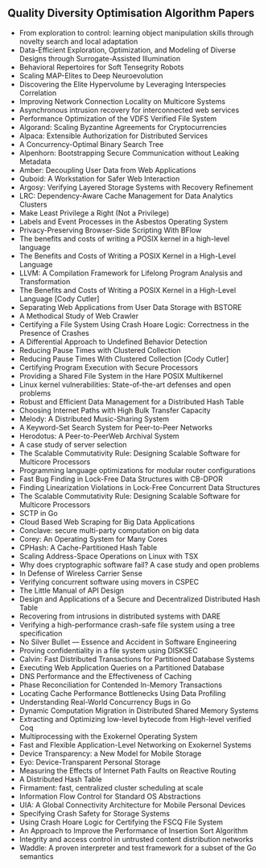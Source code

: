 <h2> Quality Diversity Optimisation Algorithm Papers </h2>

<ul>

                             

 <li><a target="_blank" href="https://github.com/manjunath5496/Quality-Diversity-Optimisation-Algorithm-Papers/blob/master/m(1).rar" style="text-decoration:none;">From exploration to control: learning object manipulation skills through novelty search and local adaptation</a></li>

 <li><a target="_blank" href="https://github.com/manjunath5496/Quality-Diversity-Optimisation-Algorithm-Papers/blob/master/m(2).pdf" style="text-decoration:none;">Data-Efficient Exploration, Optimization, and Modeling of Diverse Designs through Surrogate-Assisted Illumination</a></li>

<li><a target="_blank" href="https://github.com/manjunath5496/Quality-Diversity-Optimisation-Algorithm-Papers/blob/master/m(3).pdf" style="text-decoration:none;">Behavioral Repertoires for Soft Tensegrity Robots</a></li>
 <li><a target="_blank" href="https://github.com/manjunath5496/Quality-Diversity-Optimisation-Algorithm-Papers/blob/master/m(4).pdf" style="text-decoration:none;">Scaling MAP-Elites to Deep Neuroevolution</a></li>                              
<li><a target="_blank" href="https://github.com/manjunath5496/Quality-Diversity-Optimisation-Algorithm-Papers/blob/master/m(5).pdf" style="text-decoration:none;">Discovering the Elite Hypervolume by Leveraging Interspecies Correlation</a></li>
<li><a target="_blank" href="https://github.com/manjunath5496/Quality-Diversity-Optimisation-Algorithm-Papers/blob/master/m(6).pdf" style="text-decoration:none;">Improving Network Connection Locality on Multicore Systems</a></li>
 <li><a target="_blank" href="https://github.com/manjunath5496/Quality-Diversity-Optimisation-Algorithm-Papers/blob/master/m(7).pdf" style="text-decoration:none;">Asynchronous intrusion recovery
for interconnected web services</a></li>

 <li><a target="_blank" href="https://github.com/manjunath5496/Quality-Diversity-Optimisation-Algorithm-Papers/blob/master/m(8).pdf" style="text-decoration:none;"> Performance Optimization of the VDFS Verified
File System </a></li>
   <li><a target="_blank" href="https://github.com/manjunath5496/Quality-Diversity-Optimisation-Algorithm-Papers/blob/master/m(9).pdf" style="text-decoration:none;">Algorand: Scaling Byzantine Agreements
for Cryptocurrencies</a></li>
  
   
 <li><a target="_blank" href="https://github.com/manjunath5496/Quality-Diversity-Optimisation-Algorithm-Papers/blob/master/m(10).pdf" style="text-decoration:none;">Alpaca: Extensible Authorization for Distributed Services </a></li>                              
<li><a target="_blank" href="https://github.com/manjunath5496/Quality-Diversity-Optimisation-Algorithm-Papers/blob/master/m(11).pdf" style="text-decoration:none;">A Concurrency-Optimal Binary Search Tree</a></li>
<li><a target="_blank" href="https://github.com/manjunath5496/Quality-Diversity-Optimisation-Algorithm-Papers/blob/master/m(12).pdf" style="text-decoration:none;">Alpenhorn: Bootstrapping Secure Communication without Leaking Metadata</a></li>
<li><a target="_blank" href="https://github.com/manjunath5496/Quality-Diversity-Optimisation-Algorithm-Papers/blob/master/m(13).pdf" style="text-decoration:none;">Amber: Decoupling User Data from Web Applications</a></li>

<li><a target="_blank" href="https://github.com/manjunath5496/Quality-Diversity-Optimisation-Algorithm-Papers/blob/master/m(14).pdf" style="text-decoration:none;">Quboid: A Workstation for Safer Web Interaction</a></li>
                              
<li><a target="_blank" href="https://github.com/manjunath5496/Quality-Diversity-Optimisation-Algorithm-Papers/blob/master/m(15).pdf" style="text-decoration:none;">Argosy: Verifying Layered Storage Systems with
Recovery Refinement</a></li>

<li><a target="_blank" href="https://github.com/manjunath5496/Quality-Diversity-Optimisation-Algorithm-Papers/blob/master/m(16).pdf" style="text-decoration:none;">LRC: Dependency-Aware Cache Management
for Data Analytics Clusters</a></li>

  <li><a target="_blank" href="https://github.com/manjunath5496/Quality-Diversity-Optimisation-Algorithm-Papers/blob/master/m(17).pdf" style="text-decoration:none;">Make Least Privilege a Right (Not a Privilege)</a></li>   
  
<li><a target="_blank" href="https://github.com/manjunath5496/Quality-Diversity-Optimisation-Algorithm-Papers/blob/master/m(18).pdf" style="text-decoration:none;">Labels and Event Processes
in the Asbestos Operating System</a></li> 

  
<li><a target="_blank" href="https://github.com/manjunath5496/Quality-Diversity-Optimisation-Algorithm-Papers/blob/master/m(19).pdf" style="text-decoration:none;">Privacy-Preserving Browser-Side Scripting With BFlow</a></li> 

<li><a target="_blank" href="https://github.com/manjunath5496/Quality-Diversity-Optimisation-Algorithm-Papers/blob/master/m(20).pdf" style="text-decoration:none;">The benefits and costs of writing a
POSIX kernel in a high-level language</a></li>

<li><a target="_blank" href="https://github.com/manjunath5496/Quality-Diversity-Optimisation-Algorithm-Papers/blob/master/m(21).pdf" style="text-decoration:none;">The Benefits and Costs of Writing a POSIX Kernel in a High-Level Language</a></li>
<li><a target="_blank" href="https://github.com/manjunath5496/Quality-Diversity-Optimisation-Algorithm-Papers/blob/master/m(22).pdf" style="text-decoration:none;">LLVM: A Compilation Framework for
Lifelong Program Analysis and Transformation</a></li> 
 <li><a target="_blank" href="https://github.com/manjunath5496/Quality-Diversity-Optimisation-Algorithm-Papers/blob/master/m(23).pdf" style="text-decoration:none;">The Benefits and Costs of Writing a POSIX
Kernel in a High-Level Language [Cody Cutler]</a></li> 
 

   <li><a target="_blank" href="https://github.com/manjunath5496/Quality-Diversity-Optimisation-Algorithm-Papers/blob/master/m(24).pdf" style="text-decoration:none;">Separating Web Applications from User Data Storage with BSTORE</a></li>
 
   <li><a target="_blank" href="https://github.com/manjunath5496/Quality-Diversity-Optimisation-Algorithm-Papers/blob/master/m(25).pdf" style="text-decoration:none;">A Methodical Study of Web Crawler</a></li>                              
 <li><a target="_blank" href="https://github.com/manjunath5496/Quality-Diversity-Optimisation-Algorithm-Papers/blob/master/m(26).pdf" style="text-decoration:none;">Certifying a File System Using
Crash Hoare Logic: Correctness in the Presence of Crashes</a></li>
 <li><a target="_blank" href="https://github.com/manjunath5496/Quality-Diversity-Optimisation-Algorithm-Papers/blob/master/m(27).pdf" style="text-decoration:none;">A Differential Approach to
Undefined Behavior Detection</a></li>
   
 
   <li><a target="_blank" href="https://github.com/manjunath5496/Quality-Diversity-Optimisation-Algorithm-Papers/blob/master/m(28).pdf" style="text-decoration:none;">Reducing Pause Times with Clustered Collection</a></li>
 
   <li><a target="_blank" href="https://github.com/manjunath5496/Quality-Diversity-Optimisation-Algorithm-Papers/blob/master/m(29).pdf" style="text-decoration:none;">Reducing Pause Times With Clustered Collection [Cody Cutler] </a></li>                              

  <li><a target="_blank" href="https://github.com/manjunath5496/Quality-Diversity-Optimisation-Algorithm-Papers/blob/master/m(30).pdf" style="text-decoration:none;">Certifying Program Execution with Secure Processors</a></li>
 
   <li><a target="_blank" href="https://github.com/manjunath5496/Quality-Diversity-Optimisation-Algorithm-Papers/blob/master/m(31).pdf" style="text-decoration:none;">Providing a Shared File System in the Hare
POSIX Multikernel</a></li> 
    <li><a target="_blank" href="https://github.com/manjunath5496/Quality-Diversity-Optimisation-Algorithm-Papers/blob/master/m(32).pdf" style="text-decoration:none;">Linux kernel vulnerabilities:
State-of-the-art defenses and open problems</a></li> 

   <li><a target="_blank" href="https://github.com/manjunath5496/Quality-Diversity-Optimisation-Algorithm-Papers/blob/master/m(33).pdf" style="text-decoration:none;">Robust and Efficient Data Management for a Distributed Hash Table</a></li>                              

  <li><a target="_blank" href="https://github.com/manjunath5496/Quality-Diversity-Optimisation-Algorithm-Papers/blob/master/m(34).pdf" style="text-decoration:none;">Choosing Internet Paths with High Bulk Transfer Capacity</a></li> 
 
  <li><a target="_blank" href="https://github.com/manjunath5496/Quality-Diversity-Optimisation-Algorithm-Papers/blob/master/m(35).pdf" style="text-decoration:none;">Melody: A Distributed Music-Sharing System</a></li> 

  <li><a target="_blank" href="https://github.com/manjunath5496/Quality-Diversity-Optimisation-Algorithm-Papers/blob/master/m(36).pdf" style="text-decoration:none;">A Keyword-Set Search System for Peer-to-Peer
Networks</a></li> 
 
<li><a target="_blank" href="https://github.com/manjunath5496/Quality-Diversity-Optimisation-Algorithm-Papers/blob/master/m(37).pdf" style="text-decoration:none;">Herodotus: A Peer-to-PeerWeb Archival System</a></li>
 <li><a target="_blank" href="https://github.com/manjunath5496/Quality-Diversity-Optimisation-Algorithm-Papers/blob/master/m(38).pdf" style="text-decoration:none;">A case study of server selection</a></li>
<li><a target="_blank" href="https://github.com/manjunath5496/Quality-Diversity-Optimisation-Algorithm-Papers/blob/master/m(39).pdf" style="text-decoration:none;">The Scalable Commutativity Rule:
Designing Scalable Software for Multicore Processors</a></li>
 <li><a target="_blank" href="https://github.com/manjunath5496/Quality-Diversity-Optimisation-Algorithm-Papers/blob/master/m(40).pdf" style="text-decoration:none;">Programming language optimizations for modular router configurations</a></li>                              
<li><a target="_blank" href="https://github.com/manjunath5496/Quality-Diversity-Optimisation-Algorithm-Papers/blob/master/m(41).pdf" style="text-decoration:none;">Fast Bug Finding in Lock-Free Data Structures with
CB-DPOR</a></li>
<li><a target="_blank" href="https://github.com/manjunath5496/Quality-Diversity-Optimisation-Algorithm-Papers/blob/master/m(42).pdf" style="text-decoration:none;">Finding Linearization Violations in Lock-Free
Concurrent Data Structures</a></li>
 
  <li><a target="_blank" href="https://github.com/manjunath5496/Quality-Diversity-Optimisation-Algorithm-Papers/blob/master/m(43).pdf" style="text-decoration:none;">The Scalable Commutativity Rule:
Designing Scalable Software for Multicore Processors</a></li>
 <li><a target="_blank" href="https://github.com/manjunath5496/Quality-Diversity-Optimisation-Algorithm-Papers/blob/master/m(44).pdf" style="text-decoration:none;">SCTP in Go</a></li>
   <li><a target="_blank" href="https://github.com/manjunath5496/Quality-Diversity-Optimisation-Algorithm-Papers/blob/master/m(45).pdf" style="text-decoration:none;">Cloud Based Web Scraping for Big Data Applications</a></li>  
   
<li><a target="_blank" href="https://github.com/manjunath5496/Quality-Diversity-Optimisation-Algorithm-Papers/blob/master/m(46).pdf" style="text-decoration:none;">Conclave: secure multi-party computation on big data</a></li> 
                             
<li><a target="_blank" href="https://github.com/manjunath5496/Quality-Diversity-Optimisation-Algorithm-Papers/blob/master/m(47).pdf" style="text-decoration:none;">Corey: An Operating System for Many Cores</a></li>
<li><a target="_blank" href="https://github.com/manjunath5496/Quality-Diversity-Optimisation-Algorithm-Papers/blob/master/m(48).pdf" style="text-decoration:none;">CPHash: A Cache-Partitioned Hash Table</a></li>

<li><a target="_blank" href="https://github.com/manjunath5496/Quality-Diversity-Optimisation-Algorithm-Papers/blob/master/m(49).pdf" style="text-decoration:none;">Scaling Address-Space Operations on Linux with
TSX</a></li>
                              
<li><a target="_blank" href="https://github.com/manjunath5496/Quality-Diversity-Optimisation-Algorithm-Papers/blob/master/m(50).pdf" style="text-decoration:none;">Why does cryptographic software fail?
A case study and open problems</a></li>
<li><a target="_blank" href="https://github.com/manjunath5496/Quality-Diversity-Optimisation-Algorithm-Papers/blob/master/m(51).pdf" style="text-decoration:none;">In Defense of Wireless Carrier Sense</a></li>
<li><a target="_blank" href="https://github.com/manjunath5496/Quality-Diversity-Optimisation-Algorithm-Papers/blob/master/m(52).pdf" style="text-decoration:none;">Verifying concurrent software using movers in CSPEC</a></li>

<li><a target="_blank" href="https://github.com/manjunath5496/Quality-Diversity-Optimisation-Algorithm-Papers/blob/master/m(53).pdf" style="text-decoration:none;">The Little Manual of
API Design</a></li>
 
<li><a target="_blank" href="https://github.com/manjunath5496/Quality-Diversity-Optimisation-Algorithm-Papers/blob/master/m(54).pdf" style="text-decoration:none;">Design and Applications of a Secure and Decentralized Distributed Hash Table </a></li>

<li><a target="_blank" href="https://github.com/manjunath5496/Quality-Diversity-Optimisation-Algorithm-Papers/blob/master/m(55).pdf" style="text-decoration:none;">Recovering from intrusions in distributed systems with DARE</a></li>
 
  <li><a target="_blank" href="https://github.com/manjunath5496/Quality-Diversity-Optimisation-Algorithm-Papers/blob/master/m(56).pdf" style="text-decoration:none;">Verifying a high-performance crash-safe file system using a tree specification </a></li>                              

  <li><a target="_blank" href="https://github.com/manjunath5496/Quality-Diversity-Optimisation-Algorithm-Papers/blob/master/m(57).pdf" style="text-decoration:none;">No Silver Bullet — Essence and Accident in Software Engineering</a></li>
 
   <li><a target="_blank" href="https://github.com/manjunath5496/Quality-Diversity-Optimisation-Algorithm-Papers/blob/master/m(58).pdf" style="text-decoration:none;">Proving confidentiality in a file system using DISKSEC</a></li>
    <li><a target="_blank" href="https://github.com/manjunath5496/Quality-Diversity-Optimisation-Algorithm-Papers/blob/master/m(59).pdf" style="text-decoration:none;">Calvin: Fast Distributed Transactions
for Partitioned Database Systems</a></li>
 
  <li><a target="_blank" href="https://github.com/manjunath5496/Quality-Diversity-Optimisation-Algorithm-Papers/blob/master/m(60).pdf" style="text-decoration:none;">Executing Web Application Queries on a Partitioned Database </a></li>
 
   <li><a target="_blank" href="https://github.com/manjunath5496/Quality-Diversity-Optimisation-Algorithm-Papers/blob/master/m(61).pdf" style="text-decoration:none;">DNS Performance and the Effectiveness of Caching</a></li>
 
   <li><a target="_blank" href="https://github.com/manjunath5496/Quality-Diversity-Optimisation-Algorithm-Papers/blob/master/m(62).pdf" style="text-decoration:none;">Phase Reconciliation for Contended In-Memory Transactions</a></li>
 
   <li><a target="_blank" href="https://github.com/manjunath5496/Quality-Diversity-Optimisation-Algorithm-Papers/blob/master/m(63).pdf" style="text-decoration:none;">Locating Cache Performance Bottlenecks Using Data Profiling</a></li>                              

  <li><a target="_blank" href="https://github.com/manjunath5496/Quality-Diversity-Optimisation-Algorithm-Papers/blob/master/m(64).pdf" style="text-decoration:none;">Understanding Real-World Concurrency Bugs in Go</a></li>
 
   <li><a target="_blank" href="https://github.com/manjunath5496/Quality-Diversity-Optimisation-Algorithm-Papers/blob/master/m(65).pdf" style="text-decoration:none;">Dynamic Computation Migration
in Distributed Shared Memory Systems </a></li> 

   <li><a target="_blank" href="https://github.com/manjunath5496/Quality-Diversity-Optimisation-Algorithm-Papers/blob/master/m(66).pdf" style="text-decoration:none;">Extracting and Optimizing low-level bytecode from High-level verified Coq</a></li> 
 
   <li><a target="_blank" href="https://github.com/manjunath5496/Quality-Diversity-Optimisation-Algorithm-Papers/blob/master/m(67).pdf" style="text-decoration:none;">Multiprocessing with the Exokernel Operating System</a></li>                              

  <li><a target="_blank" href="https://github.com/manjunath5496/Quality-Diversity-Optimisation-Algorithm-Papers/blob/master/m(68).pdf" style="text-decoration:none;">Fast and Flexible Application-Level
Networking on Exokernel Systems</a></li> 
 
  
   <li><a target="_blank" href="https://github.com/manjunath5496/Quality-Diversity-Optimisation-Algorithm-Papers/blob/master/m(69).pdf" style="text-decoration:none;">Device Transparency: a New Model for Mobile Storage</a></li>                              

  <li><a target="_blank" href="https://github.com/manjunath5496/Quality-Diversity-Optimisation-Algorithm-Papers/blob/master/m(70).pdf" style="text-decoration:none;">Eyo: Device-Transparent Personal Storage</a></li> 
  
 
 <li><a target="_blank" href="https://github.com/manjunath5496/Quality-Diversity-Optimisation-Algorithm-Papers/blob/master/m(71).pdf" style="text-decoration:none;">Measuring the Effects of Internet Path Faults on
Reactive Routing</a></li>
 
 <li><a target="_blank" href="https://github.com/manjunath5496/Quality-Diversity-Optimisation-Algorithm-Papers/blob/master/m(72).pdf" style="text-decoration:none;">A Distributed Hash Table</a></li> 
 
 
 <li><a target="_blank" href="https://github.com/manjunath5496/Quality-Diversity-Optimisation-Algorithm-Papers/blob/master/m(73).pdf" style="text-decoration:none;">Firmament: fast, centralized cluster scheduling at scale</a></li>
  <li><a target="_blank" href="https://github.com/manjunath5496/Quality-Diversity-Optimisation-Algorithm-Papers/blob/master/m(74).pdf" style="text-decoration:none;">Information Flow Control for Standard OS Abstractions</a></li>
    <li><a target="_blank" href="https://github.com/manjunath5496/Quality-Diversity-Optimisation-Algorithm-Papers/blob/master/m(75).pdf" style="text-decoration:none;">UIA: A Global Connectivity Architecture
for Mobile Personal Devices</a></li>                        
<li><a target="_blank" href="https://github.com/manjunath5496/Quality-Diversity-Optimisation-Algorithm-Papers/blob/master/m(76).pdf" style="text-decoration:none;">Specifying Crash Safety for Storage Systems</a></li>

 <li><a target="_blank" href="https://github.com/manjunath5496/Quality-Diversity-Optimisation-Algorithm-Papers/blob/master/m(77).pdf" style="text-decoration:none;">Using Crash Hoare Logic for Certifying the FSCQ File System</a></li> 
 
 
 <li><a target="_blank" href="https://github.com/manjunath5496/Quality-Diversity-Optimisation-Algorithm-Papers/blob/master/m(78).pdf" style="text-decoration:none;">An Approach to Improve the Performance
of Insertion Sort Algorithm</a></li>
  <li><a target="_blank" href="https://github.com/manjunath5496/Quality-Diversity-Optimisation-Algorithm-Papers/blob/master/m(79).pdf" style="text-decoration:none;">Integrity and access control in untrusted content distribution networks</a></li>


 <li><a target="_blank" href="https://github.com/manjunath5496/Quality-Diversity-Optimisation-Algorithm-Papers/blob/master/m(80).pdf" style="text-decoration:none;">Waddle: A proven interpreter and test framework
for a subset of the Go semantics</a></li> 
 
 
 </ul>
